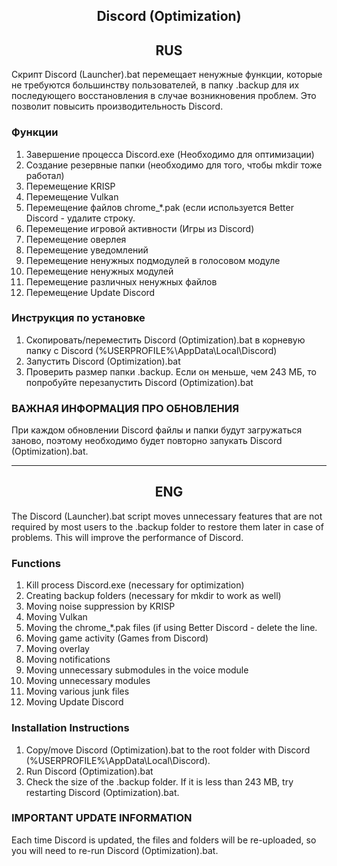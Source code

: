 <h2 align="center">Discord (Optimization)</h2>

<h2 align="center">RUS</h2>

Скрипт Discord (Launcher).bat перемещает ненужные функции, которые не требуются большинству пользователей, в папку .backup для их последующего восстановления в случае возникновения проблем. Это позволит повысить производительность Discord.

### Функции
1. Завершение процесса Discord.exe (Необходимо для оптимизации)
2. Создание резервные папки (необходимо для того, чтобы mkdir тоже работал)
3. Перемещение KRISP
4. Перемещение Vulkan
5. Перемещение файлов chrome_*.pak (если используется Better Discord - удалите строку.
6. Перемещение игровой активности (Игры из Discord)
7. Перемещение оверлея
8. Перемещение уведомлений
9. Перемещение ненужных подмодулей в голосовом модуле
10. Перемещение ненужных модулей
11. Перемещение различных ненужных файлов
12. Перемещение Update Discord

### Инструкция по установке
1. Скопировать/переместить Discord (Optimization).bat в корневую папку с Discord (%USERPROFILE%\AppData\Local\Discord)
2. Запустить Discord (Optimization).bat
3. Проверить размер папки .backup. Если он меньше, чем 243 МБ, то попробуйте перезапустить Discord (Optimization).bat

### ВАЖНАЯ ИНФОРМАЦИЯ ПРО ОБНОВЛЕНИЯ
При каждом обновлении Discord файлы и папки будут загружаться заново, поэтому необходимо будет повторно запукать Discord (Optimization).bat.

---
<h2 align="center">ENG</h2>
The Discord (Launcher).bat script moves unnecessary features that are not required by most users to the .backup folder to restore them later in case of problems. This will improve the performance of Discord.

### Functions
1. Kill process Discord.exe (necessary for optimization)
2. Creating backup folders (necessary for mkdir to work as well)
3. Moving noise suppression by KRISP
4. Moving Vulkan
5. Moving the chrome_*.pak files (if using Better Discord - delete the line.
6. Moving game activity (Games from Discord)
7. Moving overlay
8. Moving notifications
9. Moving unnecessary submodules in the voice module
10. Moving unnecessary modules
11. Moving various junk files
12. Moving Update Discord

### Installation Instructions
1. Copy/move Discord (Optimization).bat to the root folder with Discord (%USERPROFILE%\AppData\Local\Discord).
2. Run Discord (Optimization).bat
3. Check the size of the .backup folder. If it is less than 243 MB, try restarting Discord (Optimization).bat.

### IMPORTANT UPDATE INFORMATION
Each time Discord is updated, the files and folders will be re-uploaded, so you will need to re-run Discord (Optimization).bat.
